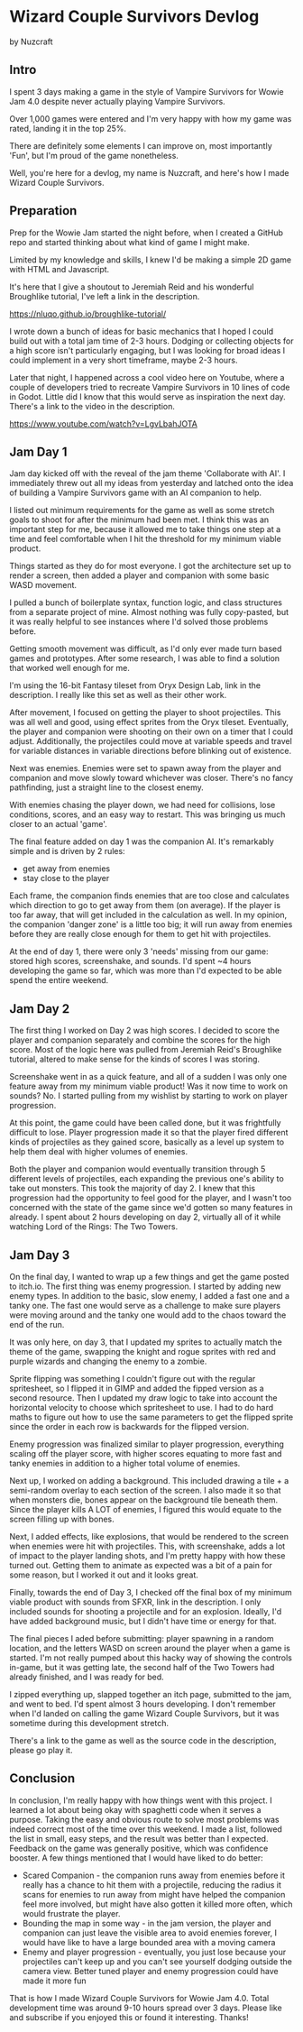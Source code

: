 # Wizard Couple Survivors Devlog

by Nuzcraft

## Intro

I spent 3 days making a game in the style of Vampire Survivors for Wowie Jam 4.0 despite never actually playing Vampire Survivors.

Over 1,000 games were entered and I'm very happy with how my game was rated, landing it in the top 25%.

There are definitely some elements I can improve on, most importantly 'Fun', but I'm proud of the game nonetheless.

Well, you're here for a devlog, my name is Nuzcraft, and here's how I made Wizard Couple Survivors.

## Preparation

Prep for the Wowie Jam started the night before, when I created a GitHub repo and started thinking about what kind of game I might make.

Limited by my knowledge and skills, I knew I'd be making a simple 2D game with HTML and Javascript.

It's here that I give a shoutout to Jeremiah Reid and his wonderful Broughlike tutorial, I've left a link in the description.

https://nluqo.github.io/broughlike-tutorial/

I wrote down a bunch of ideas for basic mechanics that I hoped I could build out with a total jam time of 2-3 hours. Dodging or collecting objects for a high score isn't particularly engaging, but I was looking for broad ideas I could implement in a very short timeframe, maybe 2-3 hours.

Later that night, I happened across a cool video here on Youtube, where a couple of developers tried to recreate Vampire Survivors in 10 lines of code in Godot. Little did I know that this would serve as inspiration the next day. There's a link to the video in the description.

https://www.youtube.com/watch?v=LgvLbahJOTA

## Jam Day 1

Jam day kicked off with the reveal of the jam theme 'Collaborate with AI'. I immediately threw out all my ideas from yesterday and latched onto the idea of building a Vampire Survivors game with an AI companion to help.

I listed out minimum requirements for the game as well as some stretch goals to shoot for after the minimum had been met. I think this was an important step for me, because it allowed me to take things one step at a time and feel comfortable when I hit the threshold for my minimum viable product.

Things started as they do for most everyone. I got the architecture set up to render a screen, then added a player and companion with some basic WASD movement.

I pulled a bunch of boilerplate syntax, function logic, and class structures from a separate project of mine. Almost nothing was fully copy-pasted, but it was really helpful to see instances where I'd solved those problems before.

Getting smooth movement was difficult, as I'd only ever made turn based games and prototypes. After some research, I was able to find a solution that worked well enough for me.

I'm using the 16-bit Fantasy tileset from Oryx Design Lab, link in the description. I really like this set as well as their other work.

After movement, I focused on getting the player to shoot projectiles. This was all well and good, using effect sprites from the Oryx tileset. Eventually, the player and companion were shooting on their own on a timer that I could adjust. Additionally, the projectiles could move at variable speeds and travel for variable distances in variable directions before blinking out of existence.

Next was enemies. Enemies were set to spawn away from the player and companion and move slowly toward whichever was closer. There's no fancy pathfinding, just a straight line to the closest enemy.

With enemies chasing the player down, we had need for collisions, lose conditions, scores, and an easy way to restart. This was bringing us much closer to an actual 'game'.

The final feature added on day 1 was the companion AI. It's remarkably simple and is driven by 2 rules:

- get away from enemies
- stay close to the player

Each frame, the companion finds enemies that are too close and calculates which direction to go to get away from them (on average). If the player is too far away, that will get included in the calculation as well. In my opinion, the companion 'danger zone' is a little too big; it will run away from enemies before they are really close enough for them to get hit with projectiles.

At the end of day 1, there were only 3 'needs' missing from our game: stored high scores, screenshake, and sounds. I'd spent ~4 hours developing the game so far, which was more than I'd expected to be able spend the entire weekend.

## Jam Day 2

The first thing I worked on Day 2 was high scores. I decided to score the player and companion separately and combine the scores for the high score. Most of the logic here was pulled from Jeremiah Reid's Broughlike tutorial, altered to make sense for the kinds of scores I was storing.

Screenshake went in as a quick feature, and all of a sudden I was only one feature away from my minimum viable product! Was it now time to work on sounds? No. I started pulling from my wishlist by starting to work on player progression.

At this point, the game could have been called done, but it was frightfully difficult to lose. Player progression made it so that the player fired different kinds of projectiles as they gained score, basically as a level up system to help them deal with higher volumes of enemies.

Both the player and companion would eventually transition through 5 different levels of projectiles, each expanding the previous one's ability to take out monsters. This took the majority of day 2. I knew that this progression had the opportunity to feel good for the player, and I wasn't too concerned with the state of the game since we'd gotten so many features in already. I spent about 2 hours developing on day 2, virtually all of it while watching Lord of the Rings: The Two Towers.

## Jam Day 3

On the final day, I wanted to wrap up a few things and get the game posted to itch.io. The first thing was enemy progression. I started by adding new enemy types. In addition to the basic, slow enemy, I added a fast one and a tanky one. The fast one would serve as a challenge to make sure players were moving around and the tanky one would add to the chaos toward the end of the run.

It was only here, on day 3, that I updated my sprites to actually match the theme of the game, swapping the knight and rogue sprites with red and purple wizards and changing the enemy to a zombie.

Sprite flipping was something I couldn't figure out with the regular spritesheet, so I flipped it in GIMP and added the fipped version as a second resource. Then I updated my draw logic to take into account the horizontal velocity to choose which spritesheet to use. I had to do hard maths to figure out how to use the same parameters to get the flipped sprite since the order in each row is backwards for the flipped version.

Enemy progression was finalized similar to player progression, everything scaling off the player score, with higher scores equating to more fast and tanky enemies in addition to a higher total volume of enemies.

Next up, I worked on adding a background. This included drawing a tile + a semi-random overlay to each section of the screen. I also made it so that when monsters die, bones appear on the background tile beneath them. Since the player kills A LOT of enemies, I figured this would equate to the screen filling up with bones.

Next, I added effects, like explosions, that would be rendered to the screen when enemies were hit with projectiles. This, with screenshake, adds a lot of impact to the player landing shots, and I'm pretty happy with how these turned out. Getting them to animate as expected was a bit of a pain for some reason, but I worked it out and it looks great.

Finally, towards the end of Day 3, I checked off the final box of my minimum viable product with sounds from SFXR, link in the description. I only included sounds for shooting a projectile and for an explosion. Ideally, I'd have added background music, but I didn't have time or energy for that.

The final pieces I aded before submitting: player spawning in a random location, and the letters WASD on screen around the player when a game is started. I'm not really pumped about this hacky way of showing the controls in-game, but it was getting late, the second half of the Two Towers had already finished, and I was ready for bed.

I zipped everything up, slapped together an itch page, submitted to the jam, and went to bed. I'd spent almost 3 hours developing. I don't remember when I'd landed on calling the game Wizard Couple Survivors, but it was sometime during this development stretch.

There's a link to the game as well as the source code in the description, please go play it.

## Conclusion

In conclusion, I'm really happy with how things went with this project. I learned a lot about being okay with spaghetti code when it serves a purpose. Taking the easy and obvious route to solve most problems was indeed correct most of the time over this weekend. I made a list, followed the list in small, easy steps, and the result was better than I expected. Feedback on the game was generally positive, which was confidence booster. A few things mentioned that I would have liked to do better:

- Scared Companion - the companion runs away from enemies before it really has a chance to hit them with a projectile, reducing the radius it scans for enemies to run away from might have helped the companion feel more involved, but might have also gotten it killed more often, which would frustrate the player.
- Bounding the map in some way - in the jam version, the player and companion can just leave the visible area to avoid enemies forever, I would have like to have a large bounded area with a moving camera
- Enemy and player progression - eventually, you just lose because your projectiles can't keep up and you can't see yourself dodging outside the camera view. Better tuned player and enemy progression could have made it more fun

That is how I made Wizard Couple Survivors for Wowie Jam 4.0. Total development time was around 9-10 hours spread over 3 days. Please like and subscribe if you enjoyed this or found it interesting. Thanks!

